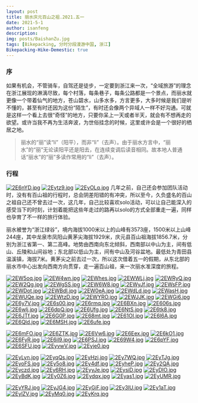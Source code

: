 ```yaml
---
layout: post
title: 丽水庆元百山之祖.2021.五一
date: 2021-5-1
author: isanfeng
description:
img: posts/BaishanZu.jpg
tags: [Bikepacking, 分时分段漫游中国, 浙江]
Bikepacking-Hike-Demestic: true
---
```

### 序

如果有机会，不管骑车，自驾还是徒步，一定要到浙江来一次，“全域旅游”的理念在浙江展现的淋漓尽致，每个村落，每条巷子，每条公路都是一个景点，而丽水就更像一个带着仙气的地方，苍山碧水，山多水多，方言更多，大多时候是我们是听不懂的，甚至有时还因为这份“陌生”，有时还会像两个异域人一样不好沟通。可就是这样一个看上去很“奇怪”的地方，只要你呆上一天或者半天，就会有不想再走的欲望。或许当我不再为生活奔波，为世俗挂念的时候，这里或许会是一个很好的栖居之地。

> 丽水的“丽”读“lí”（阳平），而非“lì”（去声）。由于丽水方言中，“丽水”的“丽”无论读阳平还是阳去，在连续变调后读音相同。故本地人普通话“丽水”的“丽”多读作常用的“lì”（去声）。

### 行程

[![2E6nYD.jpg](https://z3.ax1x.com/2021/05/30/2E6nYD.jpg)](https://imgtu.com/i/2E6nYD)
[![2Eytz9.jpg](https://z3.ax1x.com/2021/05/30/2Eytz9.jpg)](https://imgtu.com/i/2Eytz9)
[![2EyOLq.jpg](https://z3.ax1x.com/2021/05/30/2EyOLq.jpg)](https://imgtu.com/i/2EyOLq)
几年之前，自己还会参加团队活动时，没有有百山祖的行程时，总会阴差阳错的有冲突，所以至今，久负盛名的百山之祖自己还不曾去过一次，这几年，自己比较喜欢solo活动，可以让自己能深入的感受当下的时刻，计划着能把这些年走过的路再以solo的方式全部重走一遍，同样也孕育了不一样的旅行体验。

丽水被誉为“浙江绿谷”，境内海拔1000米以上的山峰有3573座，1500米以上山峰244座，其中龙泉市凤阳山黄茅尖海拔1929米，庆元县百山祖海拔1856.7米，分别为浙江省第一、第二高峰。地势由西南向东北倾斜，西南部以中山为主，间有低山、丘陵和山间谷地；东北部以低山为主，间有中山及河谷盆地。最低处为青田县温溪镇，海拔7米。黄茅尖之前去过一次，所以这次借着五一的假期，从东北部的丽水市中心出发向西南方向贯穿，走一遍百山祖，来一次丽水准深度的旅程。








[![2EW5oq.jpg](https://z3.ax1x.com/2021/05/30/2EW5oq.jpg)](https://imgtu.com/i/2EW5oq)
[![2EW4wn.jpg](https://z3.ax1x.com/2021/05/30/2EW4wn.jpg)](https://imgtu.com/i/2EW4wn)
[![2EWhes.jpg](https://z3.ax1x.com/2021/05/30/2EWhes.jpg)](https://imgtu.com/i/2EWhes)
[![2EWWLj.jpg](https://z3.ax1x.com/2021/05/30/2EWWLj.jpg)](https://imgtu.com/i/2EWWLj)
[![2EWRyQ.jpg](https://z3.ax1x.com/2021/05/30/2EWRyQ.jpg)](https://imgtu.com/i/2EWRyQ)
[![2EW2Qg.jpg](https://z3.ax1x.com/2021/05/30/2EW2Qg.jpg)](https://imgtu.com/i/2EW2Qg)
[![2EWgSS.jpg](https://z3.ax1x.com/2021/05/30/2EWgSS.jpg)](https://imgtu.com/i/2EWgSS)
[![2EW6W8.jpg](https://z3.ax1x.com/2021/05/30/2EW6W8.jpg)](https://imgtu.com/i/2EW6W8)
[![2EWyJf.jpg](https://z3.ax1x.com/2021/05/30/2EWyJf.jpg)](https://imgtu.com/i/2EWyJf)
[![2EWsFP.jpg](https://z3.ax1x.com/2021/05/30/2EWsFP.jpg)](https://imgtu.com/i/2EWsFP)
[![2EWDot.jpg](https://z3.ax1x.com/2021/05/30/2EWDot.jpg)](https://imgtu.com/i/2EWDot)
[![2EWBdI.jpg](https://z3.ax1x.com/2021/05/30/2EWBdI.jpg)](https://imgtu.com/i/2EWBdI)
[![2EW0eA.jpg](https://z3.ax1x.com/2021/05/30/2EW0eA.jpg)](https://imgtu.com/i/2EW0eA)
[![2EWdLd.jpg](https://z3.ax1x.com/2021/05/30/2EWdLd.jpg)](https://imgtu.com/i/2EWdLd)
[![2EWasH.jpg](https://z3.ax1x.com/2021/05/30/2EWasH.jpg)](https://imgtu.com/i/2EWasH)
[![2EWUQe.jpg](https://z3.ax1x.com/2021/05/30/2EWUQe.jpg)](https://imgtu.com/i/2EWUQe)
[![2EWtzD.jpg](https://z3.ax1x.com/2021/05/30/2EWtzD.jpg)](https://imgtu.com/i/2EWtzD)
[![2EWYRO.jpg](https://z3.ax1x.com/2021/05/30/2EWYRO.jpg)](https://imgtu.com/i/2EWYRO)
[![2EWJJK.jpg](https://z3.ax1x.com/2021/05/30/2EWJJK.jpg)](https://imgtu.com/i/2EWJJK)
[![2EWGi6.jpg](https://z3.ax1x.com/2021/05/30/2EWGi6.jpg)](https://imgtu.com/i/2EWGi6)
[![2E6y7V.jpg](https://z3.ax1x.com/2021/05/30/2E6y7V.jpg)](https://imgtu.com/i/2E6y7V)
[![2E6s00.jpg](https://z3.ax1x.com/2021/05/30/2E6s00.jpg)](https://imgtu.com/i/2E6s00)
[![2E6rmq.jpg](https://z3.ax1x.com/2021/05/30/2E6rmq.jpg)](https://imgtu.com/i/2E6rmq)
[![2E6BXn.jpg](https://z3.ax1x.com/2021/05/30/2E6BXn.jpg)](https://imgtu.com/i/2E6BXn)
[![2E606s.jpg](https://z3.ax1x.com/2021/05/30/2E606s.jpg)](https://imgtu.com/i/2E606s)
[![2E6wlj.jpg](https://z3.ax1x.com/2021/05/30/2E6wlj.jpg)](https://imgtu.com/i/2E6wlj)
[![2E6dpQ.jpg](https://z3.ax1x.com/2021/05/30/2E6dpQ.jpg)](https://imgtu.com/i/2E6dpQ)
[![2E6Ufg.jpg](https://z3.ax1x.com/2021/05/30/2E6Ufg.jpg)](https://imgtu.com/i/2E6Ufg)
[![2E6NtS.jpg](https://z3.ax1x.com/2021/05/30/2E6NtS.jpg)](https://imgtu.com/i/2E6NtS)
[![2E6tk8.jpg](https://z3.ax1x.com/2021/05/30/2E6tk8.jpg)](https://imgtu.com/i/2E6tk8)
[![2E6JTf.jpg](https://z3.ax1x.com/2021/05/30/2E6JTf.jpg)](https://imgtu.com/i/2E6JTf)
[![2E6G0P.jpg](https://z3.ax1x.com/2021/05/30/2E6G0P.jpg)](https://imgtu.com/i/2E6G0P)
[![2E68mt.jpg](https://z3.ax1x.com/2021/05/30/2E68mt.jpg)](https://imgtu.com/i/2E68mt)
[![2E61OI.jpg](https://z3.ax1x.com/2021/05/30/2E61OI.jpg)](https://imgtu.com/i/2E61OI)
[![2E6l6A.jpg](https://z3.ax1x.com/2021/05/30/2E6l6A.jpg)](https://imgtu.com/i/2E6l6A)
[![2E6Qld.jpg](https://z3.ax1x.com/2021/05/30/2E6Qld.jpg)](https://imgtu.com/i/2E6Qld)
[![2E6MSH.jpg](https://z3.ax1x.com/2021/05/30/2E6MSH.jpg)](https://imgtu.com/i/2E6MSH)
[![2E6ufe.jpg](https://z3.ax1x.com/2021/05/30/2E6ufe.jpg)](https://imgtu.com/i/2E6ufe)

[![2E6mFO.jpg](https://z3.ax1x.com/2021/05/30/2E6mFO.jpg)](https://imgtu.com/i/2E6mFO)
[![2E6ZTK.jpg](https://z3.ax1x.com/2021/05/30/2E6ZTK.jpg)](https://imgtu.com/i/2E6ZTK)
[![2E6Vw6.jpg](https://z3.ax1x.com/2021/05/30/2E6Vw6.jpg)](https://imgtu.com/i/2E6Vw6)
[![2E6Eex.jpg](https://z3.ax1x.com/2021/05/30/2E6Eex.jpg)](https://imgtu.com/i/2E6Eex)
[![2E6kO1.jpg](https://z3.ax1x.com/2021/05/30/2E6kO1.jpg)](https://imgtu.com/i/2E6kO1)
[![2E6FyR.jpg](https://z3.ax1x.com/2021/05/30/2E6FyR.jpg)](https://imgtu.com/i/2E6FyR)
[![2E6il9.jpg](https://z3.ax1x.com/2021/05/30/2E6il9.jpg)](https://imgtu.com/i/2E6il9)
[![2E6PSJ.jpg](https://z3.ax1x.com/2021/05/30/2E6PSJ.jpg)](https://imgtu.com/i/2E6PSJ)
[![2E69W4.jpg](https://z3.ax1x.com/2021/05/30/2E69W4.jpg)](https://imgtu.com/i/2E69W4)
[![2E6pYF.jpg](https://z3.ax1x.com/2021/05/30/2E6pYF.jpg)](https://imgtu.com/i/2E6pYF)
[![2E6SFU.jpg](https://z3.ax1x.com/2021/05/30/2E6SFU.jpg)](https://imgtu.com/i/2E6SFU)
[![2EyvwV.jpg](https://z3.ax1x.com/2021/05/30/2EyvwV.jpg)](https://imgtu.com/i/2EyvwV)
[![2Eyje0.jpg](https://z3.ax1x.com/2021/05/30/2Eyje0.jpg)](https://imgtu.com/i/2Eyje0)

[![2EyLyn.jpg](https://z3.ax1x.com/2021/05/30/2EyLyn.jpg)](https://imgtu.com/i/2EyLyn)
[![2EyqQs.jpg](https://z3.ax1x.com/2021/05/30/2EyqQs.jpg)](https://imgtu.com/i/2EyqQs)
[![2EyHzj.jpg](https://z3.ax1x.com/2021/05/30/2EyHzj.jpg)](https://imgtu.com/i/2EyHzj)
[![2Ey7WQ.jpg](https://z3.ax1x.com/2021/05/30/2Ey7WQ.jpg)](https://imgtu.com/i/2Ey7WQ)
[![2EyTJg.jpg](https://z3.ax1x.com/2021/05/30/2EyTJg.jpg)](https://imgtu.com/i/2EyTJg)
[![2EyoFS.jpg](https://z3.ax1x.com/2021/05/30/2EyoFS.jpg)](https://imgtu.com/i/2EyoFS)
[![2Ey5o8.jpg](https://z3.ax1x.com/2021/05/30/2Ey5o8.jpg)](https://imgtu.com/i/2Ey5o8)
[![2Ey4df.jpg](https://z3.ax1x.com/2021/05/30/2Ey4df.jpg)](https://imgtu.com/i/2Ey4df)
[![2EyheP.jpg](https://z3.ax1x.com/2021/05/30/2EyheP.jpg)](https://imgtu.com/i/2EyheP)
[![2Ey2QA.jpg](https://z3.ax1x.com/2021/05/30/2Ey2QA.jpg)](https://imgtu.com/i/2Ey2QA)
[![2Eyczd.jpg](https://z3.ax1x.com/2021/05/30/2Eyczd.jpg)](https://imgtu.com/i/2Eyczd)
[![2Ey6RH.jpg](https://z3.ax1x.com/2021/05/30/2Ey6RH.jpg)](https://imgtu.com/i/2Ey6RH)
[![2EyyJe.jpg](https://z3.ax1x.com/2021/05/30/2EyyJe.jpg)](https://imgtu.com/i/2EyyJe)
[![2EysiD.jpg](https://z3.ax1x.com/2021/05/30/2EysiD.jpg)](https://imgtu.com/i/2EysiD)
[![2EyDIO.jpg](https://z3.ax1x.com/2021/05/30/2EyDIO.jpg)](https://imgtu.com/i/2EyDIO)
[![2EyBdK.jpg](https://z3.ax1x.com/2021/05/30/2EyBdK.jpg)](https://imgtu.com/i/2EyBdK)
[![2Ey0Z6.jpg](https://z3.ax1x.com/2021/05/30/2Ey0Z6.jpg)](https://imgtu.com/i/2Ey0Z6)
[![2Eydqx.jpg](https://z3.ax1x.com/2021/05/30/2Eydqx.jpg)](https://imgtu.com/i/2Eydqx)
[![2Eyas1.jpg](https://z3.ax1x.com/2021/05/30/2Eyas1.jpg)](https://imgtu.com/i/2Eyas1)
[![2EyUMR.jpg](https://z3.ax1x.com/2021/05/30/2EyUMR.jpg)](https://imgtu.com/i/2EyUMR)

[![2EyYRJ.jpg](https://z3.ax1x.com/2021/05/30/2EyYRJ.jpg)](https://imgtu.com/i/2EyYRJ)
[![2EyJG4.jpg](https://z3.ax1x.com/2021/05/30/2EyJG4.jpg)](https://imgtu.com/i/2EyJG4)
[![2EyGiF.jpg](https://z3.ax1x.com/2021/05/30/2EyGiF.jpg)](https://imgtu.com/i/2EyGiF)
[![2Ey3IU.jpg](https://z3.ax1x.com/2021/05/30/2Ey3IU.jpg)](https://imgtu.com/i/2Ey3IU)
[![2Ey1aT.jpg](https://z3.ax1x.com/2021/05/30/2Ey1aT.jpg)](https://imgtu.com/i/2Ey1aT)
[![2EylZV.jpg](https://z3.ax1x.com/2021/05/30/2EylZV.jpg)](https://imgtu.com/i/2EylZV)
[![2EyMq0.jpg](https://z3.ax1x.com/2021/05/30/2EyMq0.jpg)](https://imgtu.com/i/2EyMq0)
[![2EyKrq.jpg](https://z3.ax1x.com/2021/05/30/2EyKrq.jpg)](https://imgtu.com/i/2EyKrq)